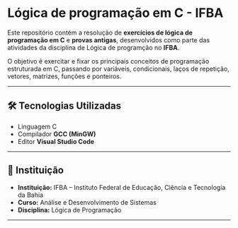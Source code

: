 # Lógica de programação em C - IFBA

Este repositório contém a resolução de **exercícios de lógica de programação em C** e **provas antigas**, desenvolvidos como parte das atividades da disciplina de Lógica de programção no **IFBA**.

O objetivo é exercitar e fixar os principais conceitos de programação estruturada em C, passando por variáveis, condicionais, laços de repetição, vetores, matrizes, funções e ponteiros.

---

## 🛠️ Tecnologias Utilizadas

* Linguagem C
* Compilador **GCC (MinGW)**
* Editor **Visual Studio Code**

---

## 📖 Instituição

* **Instituição:** IFBA – Instituto Federal de Educação, Ciência e Tecnologia da Bahia
* **Curso:** Análise e Desenvolvimento de Sistemas
* **Disciplina:** Lógica de Programação

---

